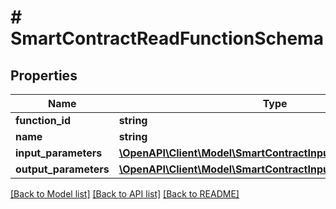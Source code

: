 # # SmartContractReadFunctionSchema

## Properties

Name | Type | Description | Notes
------------ | ------------- | ------------- | -------------
**function_id** | **string** |  | [optional]
**name** | **string** |  | [optional]
**input_parameters** | [**\OpenAPI\Client\Model\SmartContractInputParameterSchema[]**](SmartContractInputParameterSchema.md) |  | [optional]
**output_parameters** | [**\OpenAPI\Client\Model\SmartContractInputParameterSchema[]**](SmartContractInputParameterSchema.md) |  | [optional]

[[Back to Model list]](../../README.md#models) [[Back to API list]](../../README.md#endpoints) [[Back to README]](../../README.md)
